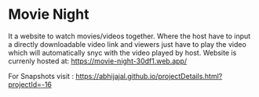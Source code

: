 # Movie Night
 It a website to watch movies/videos together. Where the host have to input a directly downloadable video link and viewers just have to play the video which will automatically snyc with the video played by host.
 Website is currenly hosted at: https://movie-night-30df1.web.app/
 
 For Snapshots visit : https://abhijajal.github.io/projectDetails.html?projectId=-16
 
